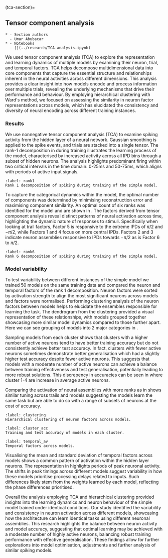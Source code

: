 (tca-section)=
## Tensor component analysis

```{list-table}
* - Section authors
  - Umar Abubacar
* - Notebooks
  - [](../research/TCA-analysis.ipynb)
```

We used tensor component analysis (TCA) to explore the representation and learning dynamics of multiple models by examining their neuron, trial, and temporal factors. TCA helps decompose multidimensional data into core components that capture the essential structure and relationships inherent in the neural activities across different dimensions. This analysis provides a clear insight into how models encode and process information over multiple trials, revealing the underlying mechanisms that drive their performance and behaviour. By employing hierarchical clustering with Ward's method, we focused on assessing the similarity in neuron factor representations across models, which has elucidated the consistency and diversity of neural encoding across different training instances.

### Results

We use nonnegative tensor component analysis (TCA) to examine spiking activity from the hidden layer of a neural network. Gaussian smoothing is applied to the spike events, and trials are stacked into a single tensor. The rank-1 decomposition in [](#rank1) during training illustrates the learning process of the model, characterised by increased activity across all IPD bins through a subset of hidden neurons. The analysis highlights predominant firing within two critical intervals in the time domain: 0-25ms and 50-75ms, which aligns with periods of active input signals.

```{figure} sections/TCA/rank-1.png
:label: rank1
Rank 1 decomposition of spiking during training of the simple model.
```

To capture the categorical dynamics within the model, the optimal number of components was determined by minimising reconstruction error and maximising component similarity. An optimal count of six ranks was identified for the model and are shown in [](#rank6). The factors derived from tensor component analysis reveal distinct patterns of neural activation across time, highlighting the dynamic nature of responses to stimuli. Specifically when looking at trail factors, Factor 5 is responsive to the extreme IPDs of $\pi/2$ and $-\pi/2$, while Factors 1 and 4 focus on more central IPDs. Factors 2 and 3 indicate neuron assemblies responsive to IPDs towards $-\pi/2$ as is Factor 6 to $\pi/2$. 

```{figure} sections/TCA/rank-6.png
:label: rank6
Rank 6 decomposition of spiking during training of the simple model.
```

### Model variability

To test variability between different instances of the simple model we trained 50 models on the same training data and compared the neuron and temporal factors of the rank 1 decomposition. Neuron factors were sorted by activation strength to align the most significant neurons across models and factors were normalised. Performing clustering analysis of the neuron factors between models helps to elucidate the ensembles responsible for learning the task. The dendrogram from the clustering provided a visual representation of these relationships, with models grouped together showcasing more similar model dynamics compared to those further apart. Here we can see grouping of models into 2 major categories in [](#clustering). 

Sampling models from each cluster shows that clusters with a higher number of active neurons tend to have better training accuracy but do not consistently achieve better test accuracy. In fact, clusters with fewer active neurons sometimes demonstrate better generalisation which had a slightly higher test accuracy despite fewer active neurons. This suggests that models with a moderate number of active neurons can achieve a balance between training effectiveness and test generalisation, potentially leading to more robust solutions. This discrepency in accuracies can be seen in [](#cluster_acc) where cluster 1-4 are increase in average active neurons. 

Comparing the activation of neural assemblies with more ranks as in [](#clustering) shows similar tuning across trails and models suggesting the models learn the same task but are able to do so with a range of subsets of neurons at the cost of accuracy. 

<!-- Split figure of clustering and temporal_av -->
```{figure} sections/TCA/clustering.png
:label: clustering
Hierarchical clustering of neuron factors across models.
```

```{figure} sections/TCA/cluster_accs.png
:label: cluster_acc
Training and test accuracy of models in each cluster.
```

```{figure} sections/TCA/temporal_av.png
:label: temporal_av
Temporal factors across models.
```

Visualising the mean and standard deviation of temporal factors across models shows a common pattern of activation within the hidden layer neurons. The representation in [](#temporal_av) highlights periods of peak neuronal activity. The shifts in peak timings across different models suggest variability in how these models prioritise processing delays related to inputs. Such differences likely stem from the weights learned by each model, reflecting the phase differences prioritised.

Overall the analysis employing TCA and hierarchical clustering provided insights into the learning dynamics and neuron behaviour of the simple model trained under identical conditions. Our study identified the variability and consistency in neuron activation across different models, showcasing how the architecture can learn identical tasks using different neuronal assemblies. This research highlights the balance between neuron activity and model accuracy, suggesting that optimal learning may be achieved with a moderate number of highly active neurons, balancing robust training performance with effective generalisation. These findings allow for further explorations into model optimisation, adjustments and further analysis of similar spiking models.

<!-- ## Analysis of simple model 
We focused on exploring the behaviour of neurons across trials and temporal factors across multiple initialisations of the simple model. Analyzing the hidden layer's spiking activity during training using Tensor Component Analysis (TCA) [@Williams2018] revealed a distinct learning phase. A rank-1 decomposition highlighted a progressive amplification of neuronal responses across the entire range of labels. When decomposed to more ranks the trial factors showcased the tuning of the hidden layer for each IPD category. To test the temporal activity of the neurons, the simple model was trained on a standardised data generation process, then repeated ten times and analysed to reveal how consistently the model learned to represent the data. This reveals a highly active period of broad peaks where input neurons are most active. 

Hierarchical clustering, through Ward's method [@Ward1963], was applied to sorted and normalised neuron factors, revealing clusters of models with similar neuron activation patterns. This clustering indicated how similarly different models processed the same input data, based on the structural similarities in their learned neuron factors. This in conjunction with the recovered tuning of neural assemblies shows the model learns the same function with different subsets of neurons. 

Overall, the TCA and clustering revealed both consistencies and divergences in how different models learned from identical datasets. This insight is important for understanding model behaviour in predicting how variations in initial conditions or training protocols might impact the learning outcomes. The approach adopted here helps in identifying key neurons that drive model behaviour, which could be critical for further tuning and optimisation of the simple model. -->